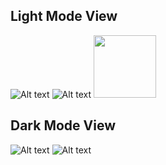 ## Light Mode View

![Alt text](mobile-view-image/light-1.png) ![Alt text](mobile-view-image/light-2.png)
<img src="mobile-view-image/light-1.png" height="100">

## Dark Mode View

![Alt text](mobile-view-image/dark-1.png) ![Alt text](mobile-view-image/dark-2.png)
